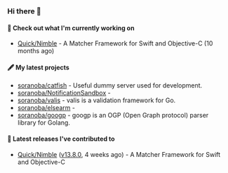 ### Hi there 👋

#### 👷  Check out what I'm currently working on

- [Quick/Nimble](https://github.com/Quick/Nimble) - A Matcher Framework for Swift and Objective-C (10 months ago)

#### 🖋️  My latest projects

- [soranoba/catfish](https://github.com/soranoba/catfish) - Useful dummy server used for development.
- [soranoba/NotificationSandbox](https://github.com/soranoba/NotificationSandbox) - 
- [soranoba/valis](https://github.com/soranoba/valis) - valis is a validation framework for Go.
- [soranoba/elsearm](https://github.com/soranoba/elsearm) - 
- [soranoba/googp](https://github.com/soranoba/googp) - googp is an OGP (Open Graph protocol) parser library for Golang.

#### 🚀  Latest releases I've contributed to

- [Quick/Nimble](https://github.com/Quick/Nimble) ([v13.8.0](https://github.com/Quick/Nimble/releases/tag/v13.8.0), 4 weeks ago) - A Matcher Framework for Swift and Objective-C

